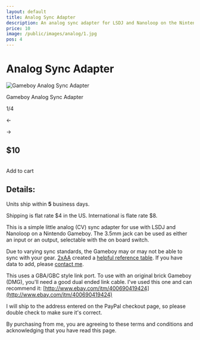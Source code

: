 ```yaml
---
layout: default
title: Analog Sync Adapter
description: An analog sync adapter for LSDJ and Nanoloop on the Nintendo Gameboy to sync with korg volca and other analog sync hardware.
price: 10
image: /public/images/analog/1.jpg
pos: 4
---
```

# Analog Sync Adapter

<div class="gallery">
	<img src="{{ site.baseurl }}public/images/analog/1.jpg" alt="Gameboy Analog Sync Adapter" id="gallery_image" onclick="cycle(1); return false;">
	<p id="gallery_subtitle">Gameboy Analog Sync Adapter</p>
	<p id="gallery_pos_text">1/4</p>
	<div id="gallery_nav">
		<p id="gallery_nav_left" onclick="cycle(0); return false;">←</p>
		<p id="gallery_nav_right" onclick="cycle(1); return false;">→</p>
	</div>
</div>

## $10

<table>
  <form id="paypal" target="paypal" action="https://www.paypal.com/cgi-bin/webscr" method="post">
  <input type="hidden" name="cmd" value="_s-xclick">
  <input type="hidden" name="hosted_button_id" value="XX7SM3UNHZD2W">
  </form>
</table>

<div class="addToCart noselect" onclick="addToCart()">
  Add to cart
</div>

## Details:

Units ship within **5** business days.

Shipping is flat rate $4 in the US. International is flate rate $8.

This is a simple little analog (CV) sync adapter for use with LSDJ and Nanoloop on a Nintendo Gameboy. The 3.5mm jack can be used as either an input or an output, selectable with the on board switch.

Due to varying sync standards, the Gameboy may or may not be able to sync with your gear. [2xAA](http://2xaa.fm/) created a [helpful reference table](https://docs.google.com/spreadsheets/d/1Zp8QNA-DvxcDrwfsfiOStrkqZFRB77vNtZBtJJFJ-xM/edit#gid=0). If you have data to add, please [contact me](mailto:bro@catskull.net).

This uses a GBA/GBC style link port. To use with an original brick Gameboy (DMG), you'll need a good dual ended link cable. I've used this one and can recommend it: [http://www.ebay.com/itm/400690419424](http://www.ebay.com/itm/400690419424)

I will ship to the address entered on the PayPal checkout page, so please double check to make sure it's correct.

By purchasing from me, you are agreeing to these terms and conditions and acknowledging that you have read this page.

<script src="https://ajax.googleapis.com/ajax/libs/jquery/2.2.2/jquery.min.js"></script>
<script src="{{ site.baseurl }}public/js/analogsyncgallery.js"></script>
